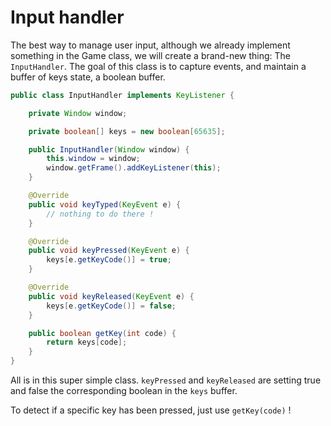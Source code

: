 # Input handler

The best way to manage user input, although we already implement something in the Game class, we will create a brand-new thing: The `InputHandler`.
The goal of this class is to capture events, and maintain a buffer of keys state, a boolean buffer.

```java
public class InputHandler implements KeyListener {

    private Window window;

    private boolean[] keys = new boolean[65635];

    public InputHandler(Window window) {
        this.window = window;
        window.getFrame().addKeyListener(this);
    }

    @Override
    public void keyTyped(KeyEvent e) {
        // nothing to do there !
    }

    @Override
    public void keyPressed(KeyEvent e) {
        keys[e.getKeyCode()] = true;
    }

    @Override
    public void keyReleased(KeyEvent e) {
        keys[e.getKeyCode()] = false;
    }

    public boolean getKey(int code) {
        return keys[code];
    }
}
```

All is in this super simple class. `keyPressed` and `keyReleased` are setting true and false the corresponding boolean in the `keys` buffer.

To detect if a specific key has been pressed, just use `getKey(code)` !

